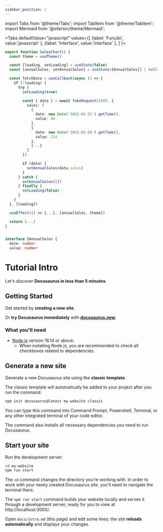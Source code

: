 ```yaml
---
sidebar_position: 1
---
```


import Tabs from '@theme/Tabs';
import TabItem from '@theme/TabItem';
import Mermaid from '@site/src/theme/Mermaid';



<Tabs
defaultValue="javascript"
values={[
  {label: 'Função', value:'javascript' },
  {label: 'Interface', value:'interface' },
]
}>
<TabItem value="javascript">

```typescript title=src/pages/Home/components/SalesChart/index.tsx
export function SalesChart() {
  const theme = useTheme()

  const [loading, setLoading] = useState(false)
  const [annualSales, setAnnualSales] = useState<IAnnualSales[] | null>(null)

  const fetchData = useCallback(async () => {
    if (!loading) {
      try {
        setLoading(true)

        const { data } = await fakeRequest(2000, {
          sales: [
            {
              date: new Date('2022-01-31').getTime(),
              value: 80
            },
            {
              date: new Date('2022-02-28').getTime(),
              value: 124
            },
            {...}
          ]
        })

        if (data) {
          setAnnualSales(data.sales)
        }
      } catch {
        setAnnualSales([])
      } finally {
        setLoading(false)
      }
    }
  }, [loading])

  useEffect(() => {...}, [annualSales, theme])

  return (...)
}
```
</TabItem>
<TabItem value="interface">

```typescript title="src/pages/Home/components/SalesChart/index.tsx"

interface IAnnualSales {
  date: number
  value: number
```
</TabItem>
</Tabs>





# Tutorial Intro

Let's discover **Docusaurus in less than 5 minutes**.

## Getting Started

Get started by **creating a new site**.

Or **try Docusaurus immediately** with **[docusaurus.new](https://docusaurus.new)**.

### What you'll need

- [Node.js](https://nodejs.org/en/download/) version 16.14 or above:
  - When installing Node.js, you are recommended to check all checkboxes related to dependencies.

## Generate a new site

Generate a new Docusaurus site using the **classic template**.

The classic template will automatically be added to your project after you run the command:

```bash
npm init docusaurus@latest my-website classic
```

You can type this command into Command Prompt, Powershell, Terminal, or any other integrated terminal of your code editor.

The command also installs all necessary dependencies you need to run Docusaurus.

## Start your site

Run the development server:

```bash
cd my-website
npm run start
```

The `cd` command changes the directory you're working with. In order to work with your newly created Docusaurus site, you'll need to navigate the terminal there.

The `npm run start` command builds your website locally and serves it through a development server, ready for you to view at http://localhost:3000/.

Open `docs/intro.md` (this page) and edit some lines: the site **reloads automatically** and displays your changes.
